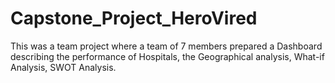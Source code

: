 # Capstone_Project_HeroVired
This was a team project where a team of 7 members prepared a Dashboard describing the performance of Hospitals, the Geographical analysis, What-if Analysis, SWOT Analysis.
